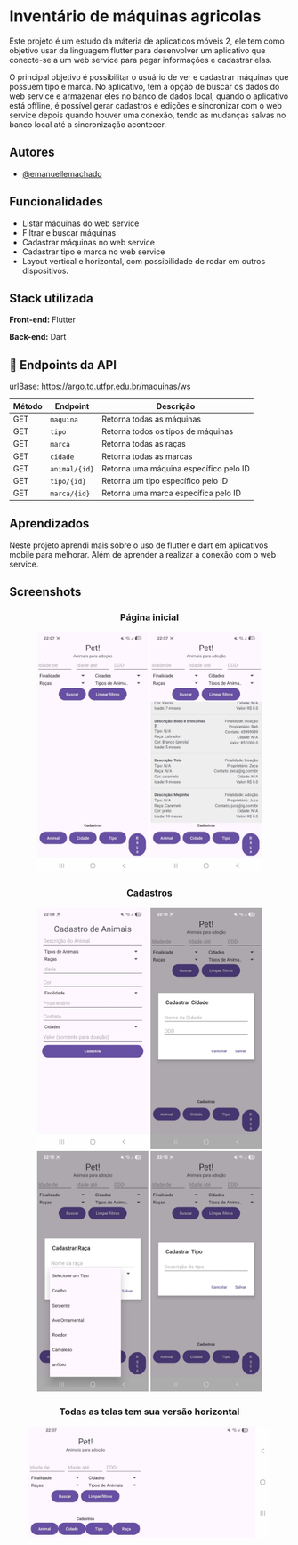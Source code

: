 
# Inventário de máquinas agricolas

Este projeto é um estudo da máteria de aplicaticos móveis 2, ele tem como objetivo usar da linguagem flutter para desenvolver um aplicativo que conecte-se a um web service para pegar informações e cadastrar elas.

O principal objetivo é possibilitar o usuário de ver e cadastrar máquinas que possuem tipo e marca. No aplicativo, tem a opção de buscar os dados do web service e armazenar eles no banco de dados local, quando o aplicativo está offline, é possível gerar cadastros e edições e sincronizar com o web service depois quando houver uma conexão, tendo as mudanças salvas no banco local até a sincronização acontecer.

## Autores

- [@emanuellemachado](https://www.github.com/Emanuelle-Machado)


## Funcionalidades

- Listar máquinas do web service
- Filtrar e buscar máquinas
- Cadastrar máquinas no web service
- Cadastrar tipo e marca no web service
- Layout vertical e horizontal, com possibilidade de rodar em outros dispositivos.


## Stack utilizada

**Front-end:** Flutter

**Back-end:** Dart


## 📑 Endpoints da API
urlBase: https://argo.td.utfpr.edu.br/maquinas/ws

| Método | Endpoint                                     | Descrição                                                                |
|--------|----------------------------------------------|--------------------------------------------------------------------------|
| GET    | `maquina`                                    | Retorna todas as máquinas                                                |
| GET    | `tipo`                                       | Retorna todos os tipos de máquinas                                       |
| GET    | `marca`                                      | Retorna todas as raças                                                   |
| GET    | `cidade`                                     | Retorna todas as marcas                                                  |
| GET    | `animal/{id}`                                | Retorna uma máquina específico pelo ID                                   |
| GET    | `tipo/{id}`                                  | Retorna um tipo específico pelo ID                                       |
| GET    | `marca/{id}`                                 | Retorna uma marca específica pelo ID                                     |

## Aprendizados

Neste projeto aprendi mais sobre o uso de flutter e dart em aplicativos mobile para melhorar. Além de aprender a realizar a conexão com o web service.


## Screenshots

<h3 align="center">Página inicial</h3>
<p align="center">
  <img src="https://github.com/Emanuelle-Machado/AdotarPets/blob/master/app/src/main/assets/imglimpa.jpeg" alt="Página inicial" width="200"/>
  <img src="https://github.com/Emanuelle-Machado/AdotarPets/blob/master/app/src/main/assets/imgpreenchida.jpeg" alt="Listagem de animais" width="200"/>
  
</p>

<h3 align="center">Cadastros</h3>
<p align="center">
  <img src="https://github.com/Emanuelle-Machado/AdotarPets/blob/master/app/src/main/assets/animais.jpeg" alt="Cadastro de Animais" width="200"/>
  <img src="https://github.com/Emanuelle-Machado/AdotarPets/blob/master/app/src/main/assets/cidade.jpeg" alt="Dialogo de cadastro de cidade" width="200"/>
  <img src="https://github.com/Emanuelle-Machado/AdotarPets/blob/master/app/src/main/assets/raca.jpeg" alt="Dialogo de cadastro de raças" width="200"/>
  <img src="https://github.com/Emanuelle-Machado/AdotarPets/blob/master/app/src/main/assets/tipo.jpeg" alt="Dialogo de cadastro de tipos" width="200"/>
</p>

<h3 align="center">Todas as telas tem sua versão horizontal</h3>
<p align="center">
  <img src="https://github.com/Emanuelle-Machado/AdotarPets/blob/master/app/src/main/assets/horizontal.jpeg" alt="Imagem na horizontal" height="200"/>
</p>

